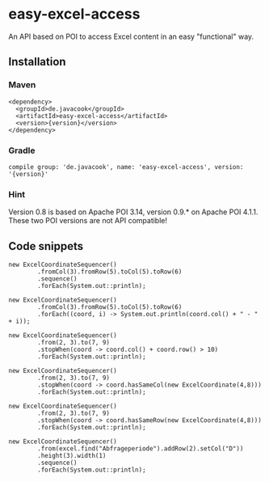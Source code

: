 # easy-excel-access
An API based on POI to access Excel content in an easy "functional" way.

## Installation
### Maven
```
<dependency>
  <groupId>de.javacook</groupId>
  <artifactId>easy-excel-access</artifactId>
  <version>{version}</version>
</dependency>
```
### Gradle
```
compile group: 'de.javacook', name: 'easy-excel-access', version: '{version}'
```

### Hint
Version 0.8 is based on Apache POI 3.14, version 0.9.* on Apache POI 4.1.1. 
These two POI versions are not API compatible! 

## Code snippets
```
new ExcelCoordinateSequencer()
        .fromCol(3).fromRow(5).toCol(5).toRow(6)
        .sequence()
        .forEach(System.out::println);
```
```
new ExcelCoordinateSequencer()
        .fromCol(3).fromRow(5).toCol(5).toRow(6)
        .forEach((coord, i) -> System.out.println(coord.col() + " - " + i));
```
```
new ExcelCoordinateSequencer()
        .from(2, 3).to(7, 9)
        .stopWhen(coord -> coord.col() + coord.row() > 10)
        .forEach(System.out::println);
```
```
new ExcelCoordinateSequencer()
        .from(2, 3).to(7, 9)
        .stopWhen(coord -> coord.hasSameCol(new ExcelCoordinate(4,8)))
        .forEach(System.out::println);
```
```
new ExcelCoordinateSequencer()
        .from(2, 3).to(7, 9)
        .stopWhen(coord -> coord.hasSameRow(new ExcelCoordinate(4,8)))
        .forEach(System.out::println);
```
```
new ExcelCoordinateSequencer()
        .from(excel.find("Abfrageperiode").addRow(2).setCol("D"))
        .height(3).width(1)
        .sequence()
        .forEach(System.out::println);
```